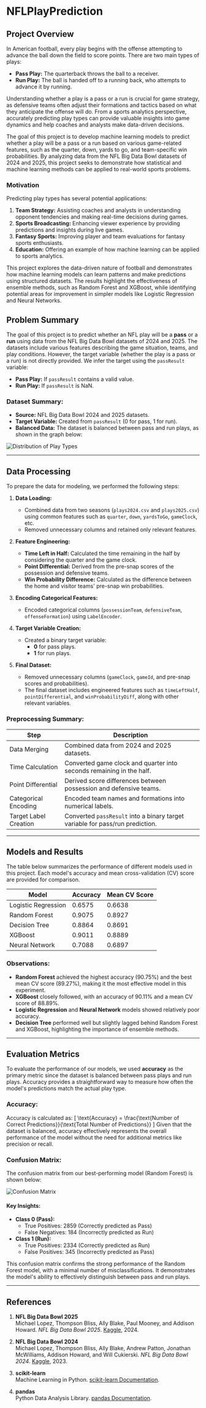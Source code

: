 # NFLPlayPrediction

## Project Overview

In American football, every play begins with the offense attempting to advance the ball down the field to score points. There are two main types of plays:
- **Pass Play:** The quarterback throws the ball to a receiver.
- **Run Play:** The ball is handed off to a running back, who attempts to advance it by running.

Understanding whether a play is a pass or a run is crucial for game strategy, as defensive teams often adjust their formations and tactics based on what they anticipate the offense will do. From a sports analytics perspective, accurately predicting play types can provide valuable insights into game dynamics and help coaches and analysts make data-driven decisions.

The goal of this project is to develop machine learning models to predict whether a play will be a pass or a run based on various game-related features, such as the quarter, down, yards to go, and team-specific win probabilities. By analyzing data from the NFL Big Data Bowl datasets of 2024 and 2025, this project seeks to demonstrate how statistical and machine learning methods can be applied to real-world sports problems.

### Motivation
Predicting play types has several potential applications:
1. **Team Strategy:** Assisting coaches and analysts in understanding opponent tendencies and making real-time decisions during games.
2. **Sports Broadcasting:** Enhancing viewer experience by providing predictions and insights during live games.
3. **Fantasy Sports:** Improving player and team evaluations for fantasy sports enthusiasts.
4. **Education:** Offering an example of how machine learning can be applied to sports analytics.

This project explores the data-driven nature of football and demonstrates how machine learning models can learn patterns and make predictions using structured datasets. The results highlight the effectiveness of ensemble methods, such as Random Forest and XGBoost, while identifying potential areas for improvement in simpler models like Logistic Regression and Neural Networks.

## Problem Summary

The goal of this project is to predict whether an NFL play will be a **pass** or a **run** using data from the NFL Big Data Bowl datasets of 2024 and 2025. The datasets include various features describing the game situation, teams, and play conditions. However, the target variable (whether the play is a pass or a run) is not directly provided. We infer the target using the `passResult` variable:
- **Pass Play:** If `passResult` contains a valid value.
- **Run Play:** If `passResult` is NaN.

### Dataset Summary:
- **Source:** NFL Big Data Bowl 2024 and 2025 datasets.
- **Target Variable:** Created from `passResult` (0 for pass, 1 for run).
- **Balanced Data:** The dataset is balanced between pass and run plays, as shown in the graph below:

![Distribution of Play Types](docs/PlayTypeDistribution.png)

---

## Data Processing

To prepare the data for modeling, we performed the following steps:

1. **Data Loading:**
   - Combined data from two seasons (`plays2024.csv` and `plays2025.csv`) using common features such as `quarter`, `down`, `yardsToGo`, `gameClock`, etc.
   - Removed unnecessary columns and retained only relevant features.

2. **Feature Engineering:**
   - **Time Left in Half:** Calculated the time remaining in the half by considering the quarter and the game clock.
   - **Point Differential:** Derived from the pre-snap scores of the possession and defensive teams.
   - **Win Probability Difference:** Calculated as the difference between the home and visitor teams' pre-snap win probabilities.

3. **Encoding Categorical Features:**
   - Encoded categorical columns (`possessionTeam`, `defensiveTeam`, `offenseFormation`) using `LabelEncoder`.

4. **Target Variable Creation:**
   - Created a binary target variable:
     - **0** for pass plays.
     - **1** for run plays.

5. **Final Dataset:**
   - Removed unnecessary columns (`gameClock`, `gameId`, and pre-snap scores and probabilities).
   - The final dataset includes engineered features such as `timeLeftHalf`, `pointDifferential`, and `winProbabilityDiff`, along with other relevant variables.

### Preprocessing Summary:

| **Step**                 | **Description**                                                                 |
|--------------------------|---------------------------------------------------------------------------------|
| Data Merging             | Combined data from 2024 and 2025 datasets.                                      |
| Time Calculation         | Converted game clock and quarter into seconds remaining in the half.           |
| Point Differential       | Derived score differences between possession and defensive teams.              |
| Categorical Encoding     | Encoded team names and formations into numerical labels.                       |
| Target Label Creation    | Converted `passResult` into a binary target variable for pass/run prediction.  |

---

## Models and Results

The table below summarizes the performance of different models used in this project. Each model's accuracy and mean cross-validation (CV) score are provided for comparison.

| **Model**             | **Accuracy**         | **Mean CV Score**       |
|-----------------------|---------------------|------------------------|
| Logistic Regression   | 0.6575              | 0.6638                 |
| Random Forest         | 0.9075              | 0.8927                 |
| Decision Tree         | 0.8864              | 0.8691                 |
| XGBoost               | 0.9011              | 0.8889                 |
| Neural Network        | 0.7088              | 0.6897                 |

### Observations:
- **Random Forest** achieved the highest accuracy (90.75%) and the best mean CV score (89.27%), making it the most effective model in this experiment.
- **XGBoost** closely followed, with an accuracy of 90.11% and a mean CV score of 88.89%.
- **Logistic Regression** and **Neural Network** models showed relatively poor accuracy.
- **Decision Tree** performed well but slightly lagged behind Random Forest and XGBoost, highlighting the importance of ensemble methods.

---

## Evaluation Metrics

To evaluate the performance of our models, we used **accuracy** as the primary metric since the dataset is balanced between pass plays and run plays. Accuracy provides a straightforward way to measure how often the model's predictions match the actual play type.

### Accuracy:
Accuracy is calculated as:
\[
\text{Accuracy} = \frac{\text{Number of Correct Predictions}}{\text{Total Number of Predictions}}
\]
Given that the dataset is balanced, accuracy effectively represents the overall performance of the model without the need for additional metrics like precision or recall.

### Confusion Matrix:
The confusion matrix from our best-performing model (Random Forest) is shown below:

![Confusion Matrix](docs/RF_CM.png)

#### Key Insights:
- **Class 0 (Pass):**
  - True Positives: 2859 (Correctly predicted as Pass)
  - False Negatives: 184 (Incorrectly predicted as Run)
- **Class 1 (Run):**
  - True Positives: 2334 (Correctly predicted as Run)
  - False Positives: 345 (Incorrectly predicted as Pass)

This confusion matrix confirms the strong performance of the Random Forest model, with a minimal number of misclassifications. It demonstrates the model's ability to effectively distinguish between pass and run plays.

---

## References

1. **NFL Big Data Bowl 2025**  
   Michael Lopez, Thompson Bliss, Ally Blake, Paul Mooney, and Addison Howard. *NFL Big Data Bowl 2025*. [Kaggle](https://kaggle.com/competitions/nfl-big-data-bowl-2025), 2024.

2. **NFL Big Data Bowl 2024**  
   Michael Lopez, Thompson Bliss, Ally Blake, Andrew Patton, Jonathan McWilliams, Addison Howard, and Will Cukierski. *NFL Big Data Bowl 2024*. [Kaggle](https://kaggle.com/competitions/nfl-big-data-bowl-2024), 2023.

3. **scikit-learn**  
   Machine Learning in Python. [scikit-learn Documentation](https://scikit-learn.org/stable/).

4. **pandas**  
   Python Data Analysis Library. [pandas Documentation](https://pandas.pydata.org/).
